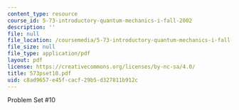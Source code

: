 ```yaml
---
content_type: resource
course_id: 5-73-introductory-quantum-mechanics-i-fall-2002
description: ''
file: null
file_location: /coursemedia/5-73-introductory-quantum-mechanics-i-fall-2002/c8ad9657e45fcacf29b5d327811b912c_573pset10.pdf
file_size: null
file_type: application/pdf
layout: pdf
license: https://creativecommons.org/licenses/by-nc-sa/4.0/
title: 573pset10.pdf
uid: c8ad9657-e45f-cacf-29b5-d327811b912c
---
```

Problem Set #10